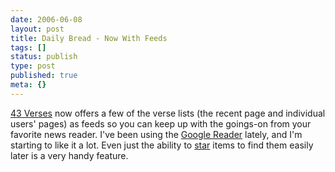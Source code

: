 ```yaml
---
date: 2006-06-08
layout: post
title: Daily Bread - Now With Feeds
tags: []
status: publish
type: post
published: true
meta: {}
---
```

<a href="http://43verses.com">43 Verses</a> now offers a few of the verse lists (the recent page and individual users&#39; pages) as feeds so you can keep up with the goings-on from your favorite news reader. I&#39;ve been using the <a href="http://reader.google.com">Google Reader</a> lately, and I&#39;m starting to like it a lot. Even just the ability to <a href="http://www.google.com/reader/view/user/00467140441547616699/state/com.google/starred">star</a> items to find them easily later is a very handy feature.
